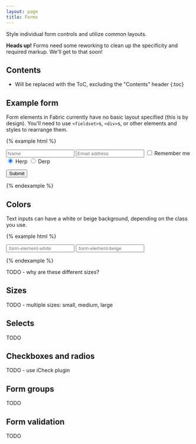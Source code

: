 ```yaml
---
layout: page
title: Forms
---
```


Style individual form controls and utilize common layouts.

<div class="flash">
  <strong>Heads up!</strong> Forms need some reworking to clean up the specificity and required markup. We'll get to that soon!
</div>

## Contents

* Will be replaced with the ToC, excluding the "Contents" header
{:toc}

## Example form

Form elements in Fabric currently have no basic layout specified (this is by design). You'll need to use `<fieldset>`s, `<div>`s, or other elements and styles to rearrange them.

{% example html %}
<form>
  <input type="text" class="form-element form-element-white" placeholder="Name">
  <input type="email" class="form-element form-element-white" placeholder="Email address">

  <label>
    <input type="checkbox"> Remember me
  </label>

  <label>
    <input type="radio" id="herp" name="herpderp" checked> Herp
  </label>
  <label>
    <input type="radio" id="derp" name="herpderp"> Derp
  </label>

  <button class="button button-yellow" type="submit">Submit</button>
</form>
{% endexample %}

## Colors

Text inputs can have a white or beige background, depending on the class you use.

{% example html %}
<form>
  <input class="form-element form-element-white" type="text" placeholder=".form-element-white">
  <input class="form-element form-element-beige" type="text" placeholder=".form-element-beige">
</form>
{% endexample %}

TODO - why are these different sizes?

## Sizes

TODO - multiple sizes: small, medium, large

## Selects

TODO

## Checkboxes and radios

TODO - use iCheck plugin

## Form groups

TODO

## Form validation

TODO
